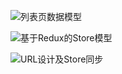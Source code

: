 ![列表页数据模型](https://blog-1252173264.cos.ap-shanghai.myqcloud.com/1651302496396-eeef84d0-0b35-438c-8e6c-31c50c2f00fa.png)

![基于Redux的Store模型](https://blog-1252173264.cos.ap-shanghai.myqcloud.com/1651302526984-9e03132b-84c0-44d1-89ef-1269ec159c5b.png)

![URL设计及Store同步](https://blog-1252173264.cos.ap-shanghai.myqcloud.com/1651302786907-aa25eda0-2542-4ced-ba3c-7bbb57403111.png)
